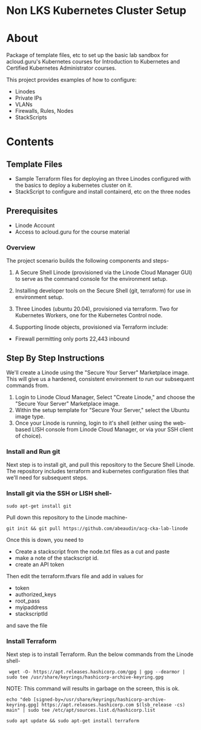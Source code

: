 # Non LKS Kubernetes Cluster Setup
# About
Package of template files, etc to set up the basic lab sandbox for acloud.guru's Kubernetes courses for Introduction to Kubernetes and Certified Kubernetes Administrator courses.

This project provides examples of how to configure:
- Linodes
- Private IPs
- VLANs
- Firewalls, Rules, Nodes
- StackScripts
# Contents
## Template Files
- Sample Terraform files for deploying an three Linodes configured with the basics to deploy a kubernetes cluster on it.
- StackScript to configure and install containerd, etc on the three nodes

## Prerequisites
- Linode Account
- Access to acloud.guru for the course material

### Overview
The project scenario builds the following components and steps-

1. A Secure Shell Linode (provisioned via the Linode Cloud Manager GUI) to serve as the command console for the environment setup.

2. Installing developer tools on the Secure Shell (git, terraform) for use in environment setup.

3. Three Linodes (ubuntu 20.04), provisioned via terraform. Two for Kubernetes Workers, one for the Kubernetes Control node. 

4. Supporting linode objects, provisioned via Terraform include:
- Firewall permitting only ports 22,443 inbound

## Step By Step Instructions

We'll create a Linode using the "Secure Your Server" Marketplace image. This will give us a hardened, consistent environment to run our subsequent commands from.

1. Login to Linode Cloud Manager, Select "Create Linode," and choose the "Secure Your Server" Marketplace image.
2. Within the setup template for "Secure Your Server," select the Ubuntu image type.
3. Once your Linode is running, login to it's shell (either using the web-based LISH console from Linode Cloud Manager, or via your SSH client of choice).

### Install and Run git
Next step is to install git, and pull this repository to the Secure Shell Linode. The repository includes terraform and kubernetes configuration files that we'll need for subsequent steps.

### Install git via the SSH or LISH shell-
```
sudo apt-get install git
```

Pull down this repository to the Linode machine-

```
git init && git pull https://github.com/abeaudin/acg-cka-lab-linode
```

Once this is down, you need to 
- Create a stackscript from the node.txt files as a cut and paste
- make a note of the stackscript id.
- create an API token 

Then edit the terraform.tfvars file and add in values for
- token
- authorized_keys
- root_pass
- myipaddress
- stackscriptId

and save the file

### Install Terraform 

Next step is to install Terraform. Run the below commands from the Linode shell-

```
 wget -O- https://apt.releases.hashicorp.com/gpg | gpg --dearmor | sudo tee /usr/share/keyrings/hashicorp-archive-keyring.gpg
 ```
 NOTE: This command will results in garbage on the screen, this is ok.
 ```
 echo "deb [signed-by=/usr/share/keyrings/hashicorp-archive-keyring.gpg] https://apt.releases.hashicorp.com $(lsb_release -cs) main" | sudo tee /etc/apt/sources.list.d/hashicorp.list
 ```
  ```
  sudo apt update && sudo apt-get install terraform
  ```


